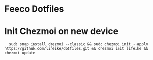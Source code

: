 # Feeco Dotfiles


# Init Chezmoi on new device
```
  sudo snap install chezmoi --classic && sudo chezmoi init --apply https://github.com/lifeike/dotfiles.git && chezmoi init lifeike && chezmoi update
```
